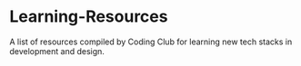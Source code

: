 # Learning-Resources
A list of resources compiled by Coding Club for learning new tech stacks in development and design.
